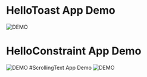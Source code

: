 # HelloToast App Demo
![DEMO](https://user-images.githubusercontent.com/44354817/53815825-88858800-3f8a-11e9-847e-c4eb65777c18.gif)
# HelloConstraint App Demo
![DEMO](https://user-images.githubusercontent.com/44354817/53817079-da2f1200-3f8c-11e9-9f1f-a1f9e75c408a.gif)
#ScrollingText App Demo
![DEMO](https://user-images.githubusercontent.com/44354817/53817198-0ba7dd80-3f8d-11e9-99e5-84217555c305.gif)